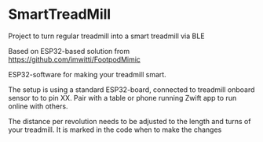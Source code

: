 # SmartTreadMill
Project to turn regular treadmill into a smart treadmill via BLE

Based on ESP32-based solution from https://github.com/imwitti/FootpodMimic

ESP32-software for making your treadmill smart.

The setup is using a standard ESP32-board, connected to treadmill onboard sensor to to pin XX. 
Pair with a table or phone running Zwift app to run online with others. 

The distance per revolution needs to be adjusted to the length and turns of your treadmill.  It is marked in the code when to make the changes
